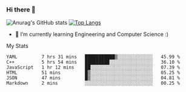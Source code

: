 ### Hi there 👋

![Anurag's GitHub stats](https://github-readme-stats.vercel.app/api?username=MatteoIorio11&show_icons=true&theme=dark) 
[![Top Langs](https://github-readme-stats.vercel.app/api/top-langs/?username=MatteoIorio11&theme=dark)](https://github.com/MatteoIorio11/github-readme-stats)

- 🌱 I’m currently learning Engineering and Computer Science :)

<!--
**MatteoIorio11/MatteoIorio11** is a ✨ _special_ ✨ repository because its `README.md` (this file) appears on your GitHub profile.

Here are some ideas to get you started:

- 🔭 I’m currently working on ...
- 🌱 I’m currently learning ...
- 👯 I’m looking to collaborate on ...
- 🤔 I’m looking for help with ...
- 💬 Ask me about ...
- 📫 How to reach me: ...
- 😄 Pronouns: ...
- ⚡ Fun fact: ...
-->
My Stats
<!--START_SECTION:waka-->

```text
YAML         7 hrs 31 mins   ███████████▒░░░░░░░░░░░░░   45.99 %
C++          5 hrs 54 mins   █████████░░░░░░░░░░░░░░░░   36.10 %
JavaScript   1 hr 12 mins    ██░░░░░░░░░░░░░░░░░░░░░░░   07.39 %
HTML         51 mins         █▒░░░░░░░░░░░░░░░░░░░░░░░   05.25 %
JSON         47 mins         █▒░░░░░░░░░░░░░░░░░░░░░░░   04.81 %
Markdown     2 mins          ░░░░░░░░░░░░░░░░░░░░░░░░░   00.25 %
```

<!--END_SECTION:waka-->
